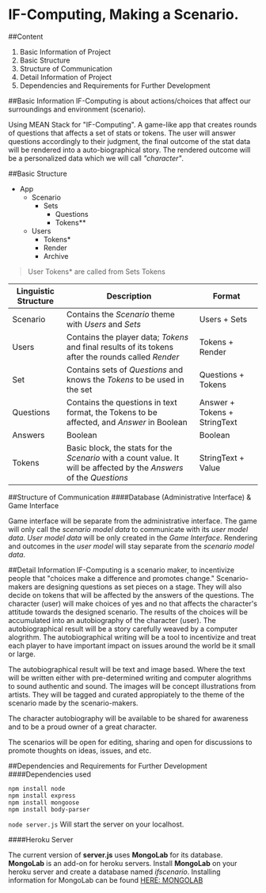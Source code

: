 # IF-Computing, Making a Scenario.

##Content
1. Basic Information of Project
2. Basic Structure
3. Structure of Communication
4. Detail Information of Project
5. Dependencies and Requirements for Further Development

##Basic Information
IF-Computing is about actions/choices that affect our surroundings and environment (scenario).

Using MEAN Stack for "IF-Computing". A game-like app that creates rounds of questions that affects a set of stats or tokens. The user will answer questions accordingly to their judgment, the final outcome of the stat data will be rendered into a auto-biographical story. The rendered outcome will be a personalized data which we will call *"character"*.

##Basic Structure
- App
  - Scenario
    - Sets
      - Questions
      - Tokens**
  - Users
    - Tokens*
    - Render
    - Archive

>User Tokens* are called from Sets Tokens 

| Linguistic Structure 	| Description                                                                                                           	| Format                       	|
|----------------------	|-----------------------------------------------------------------------------------------------------------------------	|------------------------------	|
| Scenario             	| Contains the *Scenario* theme with *Users* and *Sets*                                                               	| Users + Sets               	|
| Users                	| Contains the player data; *Tokens* and final results of its tokens after the rounds called *Render*                   	| Tokens + Render              	|
| Set               	| Contains sets of *Questions* and knows the *Tokens* to be used in the set                                             	| Questions + Tokens           	|
| Questions            	| Contains the questions in text format, the Tokens to be affected, and *Answer* in Boolean                             	| Answer + Tokens + StringText 	|
| Answers              	| Boolean                                                                                                               	| Boolean                      	|
| Tokens               	| Basic block, the stats for the *Scenario* with a count value. It will be affected by the *Answers* of the *Questions* 	| StringText + Value          	|

##Structure of Communication
####Database (Administrative Interface) & Game Interface

Game interface will be separate from the administrative interface. The game will only call the *scenario model data* to communicate with its *user model data*. *User model data* will be only created in the *Game Interface*. Rendering and outcomes in the *user model* will stay separate from the *scenario model data*.

##Detail Information
IF-Computing is a scenario maker, to incentivize people that "choices make a difference and promotes change." Scenario-makers are designing questions as set pieces on a stage. They will also decide on tokens that will be affected by the answers of the questions. The character (user) will make choices of yes and no that affects the character's attitude towards the designed scenario. The results of the choices will be accumulated into an autobiography of the character (user). The autobiographical result will be a story carefully weaved by a computer alogrithm. The autobiographical writing will be a tool to incentivize and treat each player to have important impact on issues around the world be it small or large.

The autobiographical result will be text and image based. Where the text will be written either with pre-determined writing and computer alogrithms to sound authentic and sound. The images will be concept illustrations from artists. They will be tagged and curated appropiately to the theme of the scenario made by the scenario-makers.

The character autobiography will be available to be shared for awareness and to be a proud owner of a great character.

The scenarios will be open for editing, sharing and open for discussions to promote thoughts on ideas, issues, and etc.

##Dependencies and Requirements for Further Development
####Dependencies used
```
npm install node
npm install express
npm install mongoose
npm install body-parser
```

`node server.js`
Will start the server on your localhost.

####Heroku Server

The current version of **server.js** uses **MongoLab** for its database. **MongoLab** is an add-on for heroku servers. Install **MongoLab** on your heroku server and create a database named *ifscenario*. Installing information for MongoLab can be found [HERE: MONGOLAB](https://elements.heroku.com/addons/mongolab)







